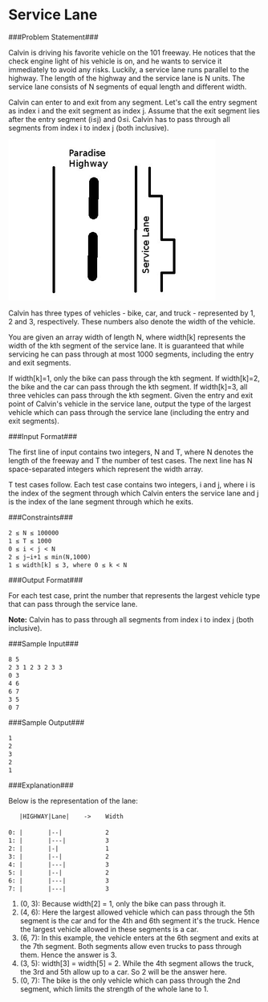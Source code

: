 Service Lane
===================

###Problem Statement###

Calvin is driving his favorite vehicle on the 101 freeway. He notices that the check engine light of his vehicle is on, and he wants to service it immediately to avoid any risks. Luckily, a service lane runs parallel to the highway. The length of the highway and the service lane is N units. The service lane consists of N segments of equal length and different width.

Calvin can enter to and exit from any segment. Let's call the entry segment as index i and the exit segment as index j. Assume that the exit segment lies after the entry segment (i≤j) and 0≤i. Calvin has to pass through all segments from index i to index j (both inclusive).

![](1331.jpg)

Calvin has three types of vehicles - bike, car, and truck - represented by 1, 2 and 3, respectively. These numbers also denote the width of the vehicle.

You are given an array width of length N, where width[k] represents the width of the kth segment of the service lane. It is guaranteed that while servicing he can pass through at most 1000 segments, including the entry and exit segments.

If width[k]=1, only the bike can pass through the kth segment.
If width[k]=2, the bike and the car can pass through the kth segment.
If width[k]=3, all three vehicles can pass through the kth segment.
Given the entry and exit point of Calvin's vehicle in the service lane, output the type of the largest vehicle which can pass through the service lane (including the entry and exit segments).

###Input Format###

The first line of input contains two integers, N and T, where N denotes the length of the freeway and T the number of test cases. The next line has N space-separated integers which represent the width array.

T test cases follow. Each test case contains two integers, i and j, where i is the index of the segment through which Calvin enters the service lane and j is the index of the lane segment through which he exits.

###Constraints###

```
2 ≤ N ≤ 100000 
1 ≤ T ≤ 1000 
0 ≤ i < j < N
2 ≤ j−i+1 ≤ min(N,1000) 
1 ≤ width[k] ≤ 3, where 0 ≤ k < N
```

###Output Format###

For each test case, print the number that represents the largest vehicle type that can pass through the service lane.

**Note:** Calvin has to pass through all segments from index i to index j (both inclusive).

###Sample Input###

```
8 5
2 3 1 2 3 2 3 3
0 3
4 6
6 7
3 5
0 7
```

###Sample Output###

```
1
2
3
2
1
```

###Explanation###

Below is the representation of the lane:

```
   |HIGHWAY|Lane|    ->    Width

0: |       |--|            2
1: |       |---|           3
2: |       |-|             1
3: |       |--|            2
4: |       |---|           3
5: |       |--|            2
6: |       |---|           3
7: |       |---|           3
```

1. (0, 3): Because width[2] = 1, only the bike can pass through it.
2. (4, 6): Here the largest allowed vehicle which can pass through the 5th segment is the car and for the 4th and 6th segment it's the truck. Hence the largest vehicle allowed in these segments is a car.
3. (6, 7): In this example, the vehicle enters at the 6th segment and exits at the 7th segment. Both segments allow even trucks to pass through them. Hence the answer is 3.
4. (3, 5): width[3] = width[5] = 2. While the 4th segment allows the truck, the 3rd and 5th allow up to a car. So 2 will be the answer here.
5. (0, 7): The bike is the only vehicle which can pass through the 2nd segment, which limits the strength of the whole lane to 1.